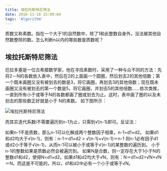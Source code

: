 ```yaml
---
title: 埃拉托斯特尼筛法
date: 2016-11-18 15:09:04
tags: 'Algorithm'
---
```



质数又称素数。指在一个大于1的自然数中，除了1和此整数自身外，没法被其他自然数整除的数。怎么判断n以内的哪些数是质数呢？
<!-- more -->


## 埃拉托斯特尼筛法

厄拉多塞是一位古希腊数学家，他在寻找素数时，采用了一种与众不同的方法：先将2－N的各数放入表中，然后在2的上面画一个圆圈，然后划去2的其他倍数；第一个既未画圈又没有被划去的数是3，将它画圈，再划去3的其他倍数；现在既未画圈又没有被划去的第一个数是5，将它画圈，并划去5的其他倍数……依次类推，一直到所有小于或等于N的各数都画了圈或划去为止。这时，表中画了圈的以及未划去的那些数正好就是小于 N的素数。
如下图所示：

![埃拉托斯特尼筛法](https://ws2.sinaimg.cn/large/647dc635gw1f9wnz4gjeqg20cd0a9q6x.gif)

而其实迭代系数i不需要遍历到n-1为止，只需到√(n-1)即可。反证法：

如果n-1不是质数，那么n-1可以化解成两个整数因子相乘，n-1=d1×d2。
如果d1和d2均大于√(n-1)，则有：n-1＝d1×d2 > √(n-1)×√(n-1)＝n-1
则n-1必有因子d1或d2小于等于√(n-1)，从而n-1可以被小于或等于√(n-1)的某整数的遍历到。
小于n-1的整数如果是质数必然会被遍历到。
如果N是合数，则一定存在大于1小于N的整数d1和d2，使得N=d1×d2。如果d1和d2均大于√N，则有：N＝d1×d2>√N×√N＝N。而这是不可能的，所以，d1和d2中必有一个小于或等于√N。
